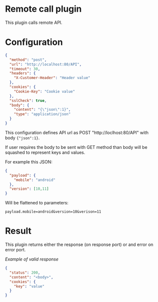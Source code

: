 # Remote call plugin

This plugin calls remote API.

# Configuration

```json
{
  "method": "post",
  "url": "http://localhost:80/API",
  "timeout": 30,
  "headers": {
    "X-Customer-Header": "Header value"
  },
  "cookies": {
    "Cookie-Key": "Cookie value"
  },
  "sslCheck": true,
  "body": {
    "content": "{\"json\":1}",
    "type": "application/json"
  }
}
```

This configuration defines API url as POST "http://loclhost:80/API" with body `{"json":1}`.


If user requires the body to be sent with GET method than body will be squashed to represent keys and values.

For example this JSON:

```json
{
  "payload": { 
    "mobile": "android"
  },
  "version": [10,11]
}
```

Will be flattened to parameters:

```
payload.mobile=android&version=10&verison=11
```

# Result

This plugin returns either the response (on response port) or and error on error port.

*Example of valid response*

```json
{
  "status": 200,
  "content": "<body>",
  "cookies": {
    "key": "value"
  }
}
```
